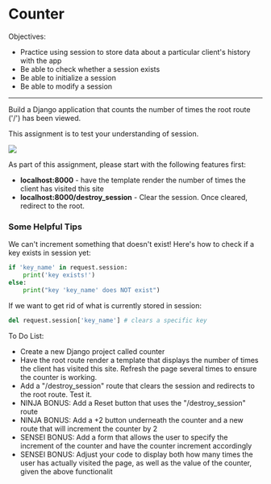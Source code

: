 <h1>Counter</h1>

<p>Objectives:</p>
<ul>
    <li>Practice using session to store data about a particular client's history with the app</li>
    <li>Be able to check whether a session exists</li>
    <li>Be able to initialize a session</li>
    <li>Be able to modify a session</li>
</ul>

<hr>

<p>Build a Django application that counts the number of times the root route ('/') has been viewed. </p>

<p>This assignment is to test your understanding of session.</p>

<img src="https://github.com/alirabah93/Coding-Dojo/blob/master/python/django/django_intro/counter/screenshots/pic.jpg"/>

<p>As part of this assignment, please start with the following features first:</p>
<ul>
    <li><strong>localhost:8000</strong> - have the template render the number of times the client has visited this site</li>
    <li><strong>localhost:8000/destroy_session</strong> - Clear the session. Once cleared, redirect to the root.</li>
</ul>

<h3>Some Helpful Tips</h3>

<p>We can't increment something that doesn't exist! Here's how to check if a key exists in session yet:</p>

```python
if 'key_name' in request.session:
    print('key exists!')
else:
    print("key 'key_name' does NOT exist")
```
<p>If we want to get rid of what is currently stored in session:</p>

```python
del request.session['key_name']	# clears a specific key
```

<p>To Do List:</p>
<ul>
    <li>Create a new Django project called counter</li>
    <li>Have the root route render a template that displays the number of times the client has visited this site. Refresh the page several times to ensure the counter is working.</li>
    <li>Add a "/destroy_session" route that clears the session and redirects to the root route. Test it.</li>
    <li>NINJA BONUS: Add a Reset button that uses the "/destroy_session" route</li>
    <li>NINJA BONUS: Add a +2 button underneath the counter and a new route that will increment the counter by 2</li>
    <li>SENSEI BONUS: Add a form that allows the user to specify the increment of the counter and have the counter increment accordingly</li>
    <li>SENSEI BONUS: Adjust your code to display both how many times the user has actually visited the page, as well as the value of the counter, given the above functionalit</li>
</ul>


